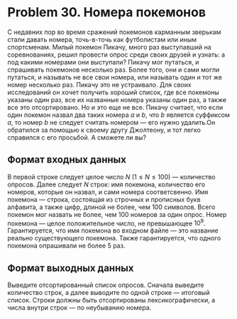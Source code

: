 # Problem 30. Номера покемонов

С недавних пор во время сражений покемонов карманным зверькам стали давать номера,
точь-в-точь как футболистам или иным спортсменам. Милый покемон Пикачу, много раз
выступавший на соревнованиях, решил провести опрос среди своих друзей и узнать: а
под какими номерами они выступали? Пикачу мог путаться, и спрашивать покемонов несколько раз.
Более того, они и сами могли путаться, и называть не все свои номера, или называть один и
тот же номер несколько раз. Пикачу это не устраивало. Для своих исследований он хочет
получить хороший список, где все покемоны указаны один раз, все их названные номера
указаны один раз, а также все это отсортировано. Но и это еще не все. Пикачу считает,
что если один покемон назвал два таких номера $a$ и $b$, что $b$ является суффиксом $a$,
то номер $b$ не следует считать номером — его нужно удалить.Он обратился за помощью
к своему другу Джолтеону, и тот легко справился с его просьбой. А сможете ли вы?

## Формат входных данных

В первой строке следует целое число $N$ ($1 \le N \le 100$) —
количество опросов. Далее следует $N$ строк: имя покемона, количество его номеров,
которые он назвал, и сами номера соответсвенно. Имя покемона — строка, состоящая
из строчных и прописных букв алфавита, а также цифр, длиной не более, чем 100
символов. Всего покемон мог назвать не более, чем 100 номеров за один опрос.
Номер покемона — целое положительное число, не превышающее $10^9$.
Гарантируется, что имя покемона во входном файле — это название реально существующего покемона.
Также гарантируется, что одного покемона опрашивали не более 5 раз.

## Формат выходных данных

Выведите отсортированный список опросов. Сначала
выведите количество строк, а далее выводите по одной строке  — итоговый список.
Строки должны быть отсортированы лексикографически, а числа внутри строк  —
по неубыванию номера.
